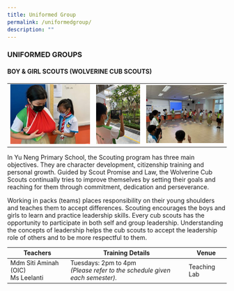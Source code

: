 ```yaml
---
title: Uniformed Group
permalink: /uniformedgroup/
description: ""
---
```

### UNIFORMED GROUPS

#### BOY & GIRL SCOUTS (WOLVERINE CUB SCOUTS)

<table>
	<tr>
		<td width="39%"><img src="/images/First-Aid-Lesson-Sling-Bandage-300x225.jpg"/></td>
		<td width="23%"><img src="/images/Treasure-Hunt-Around-The-School-Pack-Game-3-rotated.jpg"/> </td>
		<td width="38%"><img src="/images/Reciting-Scouts-Promise-and-Law-300x225.jpg"/></td>
	</tr>
</table>

In Yu Neng Primary School, the Scouting program has three main objectives. They are character development, citizenship training and personal growth. Guided by Scout Promise and Law, the Wolverine Cub Scouts continually tries to improve themselves by setting their goals and reaching for them through commitment, dedication and perseverance.

Working in packs (teams) places responsibility on their young shoulders and teaches them to accept differences. Scouting encourages the boys and girls to learn and practice leadership skills. Every cub scouts has the opportunity to participate in both self and group leadership. Understanding the concepts of leadership helps the cub scouts to accept the leadership role of others and to be more respectful to them.

| Teachers | Training Details | Venue |
| --- | --- | --- |
| Mdm Siti Aminah (OIC) <br>Ms Leelanti | Tuesdays: 2pm to 4pm <br> *(Please refer to the schedule given each semester).* | Teaching Lab |